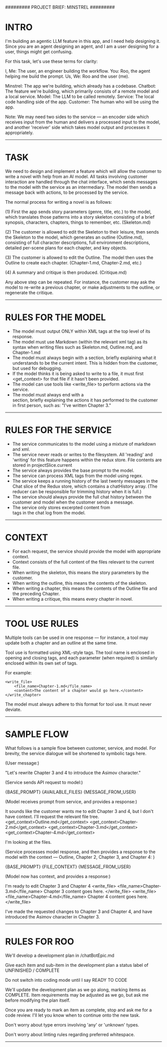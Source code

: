 #########
PROJECT BRIEF: MINSTREL
#########

# INTRO

I'm building an agentic LLM feature in this app, and I need help designing it. Since you are an agent designing an agent, and I am a user designing for a user, things might get confusing.

For this task, let's use these terms for clarity:

I, Me: The user, an engineer building the workflow.
You: Roo, the agent helping me build the prompt.
Us, We: Roo and the user (me).

Minstrel: The app we're building, which already has a codebase.
Chatbot: The feature we're building, which primarily consists of a remote model and a local service.
Model: The LLM to be called remotely.
Service: The local code handling side of the app.
Customer: The human who will be using the app.

Note: We may need two sides to the service — an encoder side which receives input from the human and delivers a processed input to the model, and another 'receiver' side which takes model output and processes it appropriately.

---

# TASK

We need to design and implement a feature which will allow the customer to write a novel with help from an AI model. All tasks involving customer interaction are handled through the chat interface, which sends messages to the model with the service as an intermediary. The model then sends a message back with actions, to be processed by the service.

The normal process for writing a novel is as follows:

(1) First the app sends story parameters (genre, title, etc.) to the model, which translates those patterns into a story skeleton consisting of a brief synopsis, characters, chapters, things to remember, etc. (Skeleton.md)

(2) The customer is allowed to edit the Skeleton to their leisure, then sends the Skeleton to the model, which generates an outline (Outline.md), consisting of full character descriptions, full environment descriptions, detailed per-scene plans for each chapter, and key objects.

(3) The customer is allowed to edit the Outline. The model then uses the Outline to create each chapter. (Chapter-1.md, Chapter-2.md, etc.)

(4) A summary and critique is then produced. (Critique.md)

Any above step can be repeated. For instance, the customer may ask the model to re-write a previous chapter, or make adjustments to the outline, or regenerate the critique.

---

# RULES FOR THE MODEL

- The model must output ONLY within XML tags at the top level of its response.
- The model must use Markdown (within the relevant xml tag) as its syntax when writing files such as Skeleton.md, Outline.md, and Chapter-1.md
- The model must always begin with a <think> section, briefly explaining what it understands to be the current intent. This is hidden from the customer, but used for debugging.
- If the model thinks it is being asked to write to a file, it must first <get_context> for that file if it hasn't been provided.
- The model can use tools like <write_file> to perform actions via the service.
- The model must always end with a <summary> section, briefly explaining the actions it has performed to the customer in first person, such as: "I've written Chapter 3."

---

# RULES FOR THE SERVICE

- The service communicates to the model using a mixture of markdown and xml.
- The service never reads or writes to the filesystem. All 'reading' and 'writing' for this feature happens within the redux store. File contents are stored in projectSlice.current
- The service always provides the base prompt to the model.
- The service can process XML tags from the model using regex.
- The service keeps a running history of the last twenty messages in the Chat slice of the Redux store, which contains a chatHistory array. (The reducer can be responsible for trimming history when it is full.)
- The service should always provide the full chat history between the customer and model when the customer sends a message.
- The service only stores excerpted content from <summary> tags in the chat log from the model.

---

# CONTEXT

- For each request, the service should provide the model with appropriate context.
- Context consists of the full content of the files relevant to the current file.
- When writing the skeleton, this means the story parameters by the customer.
- When writing the outline, this means the contents of the skeleton.
- When writing a chapter, this means the contents of the Outline file and the preceding Chapter.
- When writing a critique, this means every chapter in novel.

---

# TOOL USE RULES

Multiple tools can be used in one response — for instance, a tool may update both a chapter and an outline at the same time.

Tool use is formatted using XML-style tags. The tool name is enclosed in opening and closing tags, and each parameter (when required) is similarly enclosed within its own set of tags.

For example:

```
<write_file>
	<file_name>Chapter-1.md</file_name>
	<content>The content of a chapter would go here.</content>
</write_chapter>
```

The model must always adhere to this format for tool use. It must never deviate.

---

# SAMPLE FLOW

What follows is a sample flow between customer, service, and model. For brevity, the service dialogue will be shortened to symbolic tags here.

(User message:)

"Let's rewrite Chapter 3 and 4 to introduce the Asimov character."

(Service sends API request to model:)

{BASE_PROMPT}
{AVAILABLE_FILES}
{MESSAGE_FROM_USER}

(Model receives prompt from service, and provides a response:)

<think>It sounds like the customer wants me to edit Chapter 3 and 4, but I don't have context. I'll request the relevant file tree.</think>
<get_context>Outline.md</get_context>
<get_context>Chapter-2.md</get_context>
<get_context>Chapter-3.md</get_context>
<get_context>Chapter-4.md</get_context>
<summary>I'm looking at the files.</summary>

(Service processes model response, and then provides a response to the model with the context — Outline, Chapter 2, Chapter 3, and Chapter 4: )

{BASE_PROMPT}
{FILE_CONTEXT}
{MESSAGE_FROM_USER}

(Model now has context, and provides a response:)

<think>I'm ready to edit Chapter 3 and Chapter 4</think>
<write_file>
<file_name>Chapter-3.md</file_name>
<content>Chapter 3 content goes here.</content>
</write_file>
<write_file>
<file_name>Chapter-4.md</file_name>
<content>Chapter 4 content goes here.</content>
</write_file>

<summary>I've made the requested changes to Chapter 3 and Chapter 4, and have introduced the Asimov character in Chapter 3.</summary>

---

# RULES FOR ROO

We'll develop a development plan in /chatBotEpic.md

Give each item and sub-item in the development plan a status label of UNFINISHED / COMPLETE

Do not switch into coding mode until I say READY TO CODE

We'll update the development plan as we go along, marking items as COMPLETE. Item requirements may be adjusted as we go, but ask me before modifying the plan itself.

Once you are ready to mark an item as complete, stop and ask me for a code review. I'll let you know when to continue onto the new task.

Don't worry about type errors involving 'any' or 'unknown' types.

Don't worry about linting rules regarding preferred whitespace.

---
